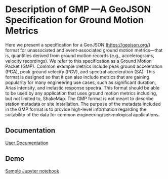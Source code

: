 # Description of GMP —A GeoJSON Specification for Ground Motion Metrics

Here we present a specification for a GeoJSON (https://geojson.org/) format for 
unassociated and event-associated ground motion metrics—that is, quantities 
derived from ground motion records (e.g., accelerograms, velocity recordings). 
We refer to this specification as a Ground Motion Packet (GMP). Common example 
metrics include peak ground acceleration (PGA), peak ground velocity (PGV), and 
spectral acceleration (SA). This format is designed so that it can also include 
metrics that are gaining popularity for many engineering use cases, such as 
significant duration, Arias intensity, and inelastic response spectra. This 
format should be able to be used by any application that uses ground motion 
metrics including, but not limited to, ShakeMap. The GMP format is not meant to 
describe station metadata or site installation. The purpose of the metadata 
included in the GMP format is to provide high-level information regarding the 
suitability of the data for common engineering/seismological applications.

## Documentation
[User Documentation](https://ghsc.code-pages.usgs.gov/esi/ground-motion-packet/)

## Demo
[Sample Jupyter notebook](https://code.usgs.gov/ghsc/esi/ground-motion-packet/-/blob/main/notebooks/pydantic_demo.ipynb)
